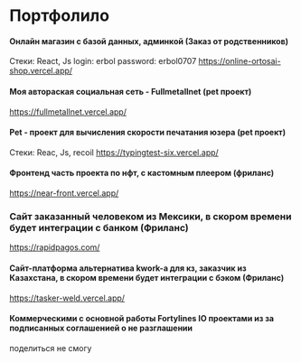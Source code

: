 <h1>Портфолило</h1>

#### Онлайн магазин с базой данных, админкой (Заказ от родственников)
Стеки: React, Js
login: erbol
password: erbol0707
https://online-ortosai-shop.vercel.app/


#### Моя автораская социальная сеть - Fullmetallnet (pet проект)
https://fullmetallnet.vercel.app/


#### Pet - проект для вычисления скорости печатания юзера (pet проект)
Стеки: Reac, Js, recoil
https://typingtest-six.vercel.app/


#### Фронтенд часть проекта по нфт, с кастомным плеером (фриланс)
https://near-front.vercel.app/


### Сайт заказанный человеком из Мексики, в скором времени будет интеграции с банком (Фриланс)
https://rapidpagos.com/


#### Сайт-платформа альтернатива kwork-а для кз, заказчик из Казахстана, в скором времени будет интеграции с бэком (Фриланс)
https://tasker-weld.vercel.app/


#### Коммерческими с основной работы Fortylines IO проектами из за подписанных соглашенией о не разглашении
 поделиться не смогу
